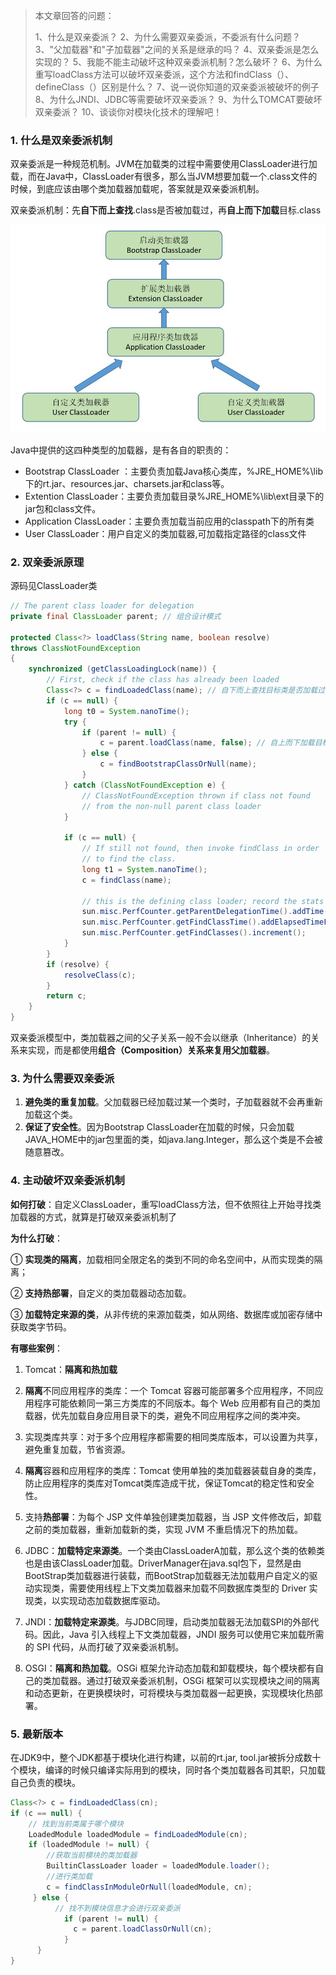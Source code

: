 >  本文章回答的问题：
>
> 1、什么是双亲委派？ 2、为什么需要双亲委派，不委派有什么问题？ 3、"父加载器"和"子加载器"之间的关系是继承的吗？ 4、双亲委派是怎么实现的？ 5、我能不能主动破坏这种双亲委派机制？怎么破坏？ 6、为什么重写loadClass方法可以破坏双亲委派，这个方法和findClass（）、defineClass（）区别是什么？ 7、说一说你知道的双亲委派被破坏的例子 8、为什么JNDI、JDBC等需要破坏双亲委派？ 9、为什么TOMCAT要破坏双亲委派？ 10、谈谈你对模块化技术的理解吧！

### 1. 什么是双亲委派机制

双亲委派是一种规范机制。JVM在加载类的过程中需要使用ClassLoader进行加载，而在Java中，ClassLoader有很多，那么当JVM想要加载一个.class文件的时候，到底应该由哪个类加载器加载呢，答案就是双亲委派机制。

双亲委派机制：先**自下而上查找**.class是否被加载过，再**自上而下加载**目标.class

![img](./images/双亲委派/1743497553694-fa4f86e6-e928-4a23-b131-2ed65d27aa3a-20250817222317977.png)

Java中提供的这四种类型的加载器，是有各自的职责的：

- Bootstrap ClassLoader ：主要负责加载Java核心类库，%JRE_HOME%\lib下的rt.jar、resources.jar、charsets.jar和class等。
- Extention ClassLoader：主要负责加载目录%JRE_HOME%\lib\ext目录下的jar包和class文件。
- Application ClassLoader：主要负责加载当前应用的classpath下的所有类
- User ClassLoader：用户自定义的类加载器,可加载指定路径的class文件

### 2. 双亲委派原理

源码见ClassLoader类

```java
// The parent class loader for delegation
private final ClassLoader parent; // 组合设计模式

protected Class<?> loadClass(String name, boolean resolve)
throws ClassNotFoundException
{
    synchronized (getClassLoadingLock(name)) {
        // First, check if the class has already been loaded
        Class<?> c = findLoadedClass(name); // 自下而上查找目标类是否加载过
        if (c == null) {
            long t0 = System.nanoTime();
            try {
                if (parent != null) {
                    c = parent.loadClass(name, false); // 自上而下加载目标类
                } else {
                    c = findBootstrapClassOrNull(name);
                }
            } catch (ClassNotFoundException e) {
                // ClassNotFoundException thrown if class not found
                // from the non-null parent class loader
            }

            if (c == null) {
                // If still not found, then invoke findClass in order
                // to find the class.
                long t1 = System.nanoTime();
                c = findClass(name);

                // this is the defining class loader; record the stats
                sun.misc.PerfCounter.getParentDelegationTime().addTime(t1 - t0);
                sun.misc.PerfCounter.getFindClassTime().addElapsedTimeFrom(t1);
                sun.misc.PerfCounter.getFindClasses().increment();
            }
        }
        if (resolve) {
            resolveClass(c);
        }
        return c;
    }
}
```

双亲委派模型中，类加载器之间的父子关系一般不会以继承（Inheritance）的关系来实现，而是都使用**组合（Composition）关系来复用父加载器**。

### 3. 为什么需要双亲委派

1. **避免类的重复加载**。父加载器已经加载过某一个类时，子加载器就不会再重新加载这个类。
2. **保证了安全性**。因为Bootstrap ClassLoader在加载的时候，只会加载JAVA_HOME中的jar包里面的类，如java.lang.Integer，那么这个类是不会被随意篡改。

### 4. 主动破坏双亲委派机制

**如何打破**：自定义ClassLoader，重写loadClass方法，但不依照往上开始寻找类加载器的方式，就算是打破双亲委派机制了

**为什么打破**：

① **实现类的隔离**，加载相同全限定名的类到不同的命名空间中，从而实现类的隔离；

② **支持热部署**，自定义的类加载器动态加载。

③ **加载特定来源的类**，从非传统的来源加载类，如从网络、数据库或加密存储中获取类字节码。

**有哪些案例**：

1. Tomcat：**隔离和热加载**

1. **隔离**不同应用程序的类库：一个 Tomcat 容器可能部署多个应用程序，不同应用程序可能依赖同一第三方类库的不同版本。每个 Web 应用都有自己的类加载器，优先加载自身应用目录下的类，避免不同应用程序之间的类冲突。
2. 实现类库共享：对于多个应用程序都需要的相同类库版本，可以设置为共享，避免重复加载，节省资源。
3. **隔离**容器和应用程序的类库：Tomcat 使用单独的类加载器装载自身的类库，防止应用程序的类库对Tomcat类库造成干扰，保证Tomcat的稳定性和安全性。
4. 支持**热部署**：为每个 JSP 文件单独创建类加载器，当 JSP 文件修改后，卸载之前的类加载器，重新加载新的类，实现 JVM 不重启情况下的热加载。

1. JDBC：**加载特定来源类**。一个类由ClassLoaderA加载，那么这个类的依赖类也是由该ClassLoader加载。DriverManager在java.sql包下，显然是由BootStrap类加载器进行装载，而BootStrap加载器无法加载用户自定义的驱动实现类，需要使用线程上下文类加载器来加载不同数据库类型的 Driver 实现类，以实现动态加载数据库驱动。
2. JNDI：**加载特定来源类**。与JDBC同理，启动类加载器无法加载SPI的外部代码。因此，Java 引入线程上下文类加载器，JNDI 服务可以使用它来加载所需的 SPI 代码，从而打破了双亲委派机制。
3. OSGI：**隔离和热加载**。OSGi 框架允许动态加载和卸载模块，每个模块都有自己的类加载器。通过打破双亲委派机制，OSGi 框架可以实现模块之间的隔离和动态更新，在更换模块时，可将模块与类加载器一起更换，实现模块化热部署。

### 5. 最新版本

在JDK9中，整个JDK都基于模块化进行构建，以前的rt.jar, tool.jar被拆分成数十个模块，编译的时候只编译实际用到的模块，同时各个类加载器各司其职，只加载自己负责的模块。

```java
Class<?> c = findLoadedClass(cn);
if (c == null) {
    // 找到当前类属于哪个模块
    LoadedModule loadedModule = findLoadedModule(cn);
    if (loadedModule != null) {
        //获取当前模块的类加载器
        BuiltinClassLoader loader = loadedModule.loader();
        //进行类加载
        c = findClassInModuleOrNull(loadedModule, cn);
     } else {
          // 找不到模块信息才会进行双亲委派
            if (parent != null) {
              c = parent.loadClassOrNull(cn);
            }
      }
}
```